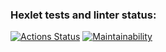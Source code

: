 ### Hexlet tests and linter status:
[![Actions Status](https://github.com/AngelAzrail/frontend-project-lvl1/workflows/hexlet-check/badge.svg)](https://github.com/AngelAzrail/frontend-project-lvl1/actions)
[![Maintainability](https://api.codeclimate.com/v1/badges/a99a88d28ad37a79dbf6/maintainability)](https://codeclimate.com/github/AngelAzrail/frontend-project-lvl1)
